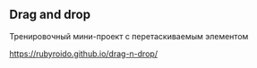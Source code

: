 ## Drag and drop 

Тренировочный мини-проект с перетаскиваемым элементом
    
https://rubyroido.github.io/drag-n-drop/
